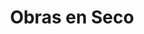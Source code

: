 ---
title: "Obras en Seco"
url: /ciudad-autonoma-de-buenos-aires/obras-en-seco/
shop: hágalo usted mismo
---